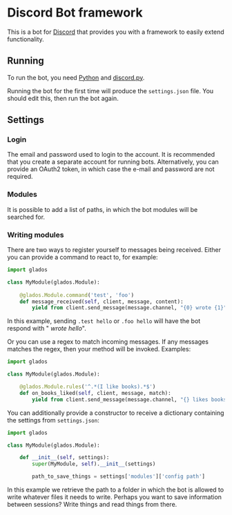 # Discord Bot framework

This is a bot for [Discord](https://discordapp.com/) that provides you with a framework to easily extend functionality.

## Running

To run the bot, you need [Python](https://www.python.org/) and [discord.py](https://github.com/Rapptz/discord.py).

Running the bot for the first time will produce the `settings.json` file. You should edit this, then run the bot again.

## Settings

### Login

The email and password used to login to the account. It is recommended that you create a separate account for running bots. Alternatively, you can provide an OAuth2 token, in which case the e-mail and password are not required.

### Modules

It is possible to add a list of paths, in which the bot modules will be searched for. 

### Writing modules

There are two ways to register yourself to messages being received. Either you can provide a command to react to, for example:
```python
import glados

class MyModule(glados.Module):
    
    @glados.Module.command('test', 'foo')
    def message_received(self, client, message, content):
        yield from client.send_message(message.channel, "{0} wrote {1}".format(message.author.name, content))
```
In this example, sending ```.test hello``` or ```.foo hello``` will have the bot respond with "*<your name> wrote hello*".

Or you can use a regex to match incoming messages. If any messages matches the regex, then your method will be invoked. Examples:
```python
import glados

class MyModule(glados.Module):

    @glados.Module.rules('^.*(I like books).*$')
    def on_books_liked(self, client, message, match):
        yield from client.send_message(message.channel, "{} likes books! Burn him!".format(message.author.name))
```

You can additionally provide a constructor to receive a dictionary containing the settings from ```settings.json```:
```python
import glados

class MyModule(glados.Module):

    def __init__(self, settings):
        super(MyModule, self).__init__(settings)

        path_to_save_things = settings['modules']['config path']
```

In this example we retrieve the path to a folder in which the bot is allowed to write whatever files it needs to write. Perhaps you want to save information between sessions? Write things and read things from there.

